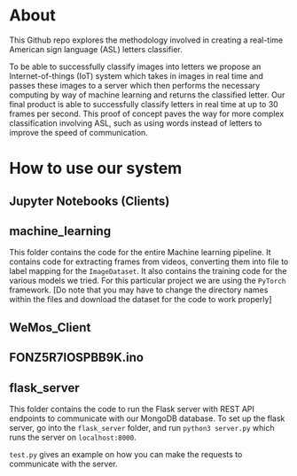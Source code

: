# About
This Github repo explores the methodology involved in creating a real-time American sign language (ASL) letters classifier. 

To be able to successfully classify images into letters we propose an Internet-of-things (IoT) system which takes in images in real time and passes these images to a server which then performs the necessary computing by way of machine learning and returns the classified letter. Our final product is able to successfully classify letters in real time at up to 30 frames per second. This proof of concept paves the way for more complex classification involving ASL, such as using words instead of letters to improve the speed of communication.

# How to use our system

## Jupyter Notebooks (Clients)

## machine_learning

This folder contains the code for the entire Machine learning pipeline. It contains code for extracting frames from videos, converting them into file to label mapping for the `ImageDataset`. It also contains the training code for the various models we tried. For this particular project we are using the `PyTorch` framework. [Do note that you may have to change the directory names within the files and download the dataset for the code to work properly]

## WeMos_Client

## FONZ5R7IOSPBB9K.ino

## flask_server
This folder contains the code to run the Flask server with REST API endpoints to communicate with our MongoDB database. To set up the flask server, go into the `flask_server` folder, and run `python3 server.py` which runs the server on `localhost:8000`.

`test.py` gives an example on how you can make the requests to communicate with the server.
